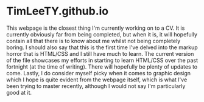 # TimLeeTY.github.io

This webpage is the closest thing I'm currently working on to a CV.
It is currently obviously far from being completed, but when it is, it will hopefully contain all that there is to know about me whilst not being completely boring.
I should also say that this is the first time I've delved into the markup horror that is HTML/CSS and I still have much to learn.
The current version of the file showcases my efforts in starting to learn HTML/CSS over the past fortnight (at the time of writing).
There will hopefully be plenty of updates to come.
Lastly, I do consider myself picky when it comes to graphic design which I hope is quite evident from the webpage itself, which is what I've been trying to master recently, although I would not say I'm particularly good at it.
